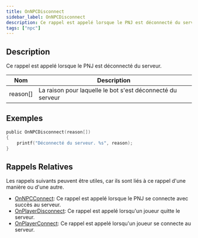 ```yaml
---
title: OnNPCDisconnect
sidebar_label: OnNPCDisconnect
description: Ce rappel est appelé lorsque le PNJ est déconnecté du serveur.
tags: ["npc"]
---
```


## Description

Ce rappel est appelé lorsque le PNJ est déconnecté du serveur.

| Nom          | Description                                              |
| ------------ | -------------------------------------------------------- |
| reason[]     | La raison pour laquelle le bot s'est déconnecté du serveur |

## Exemples

```c
public OnNPCDisconnect(reason[])
{
    printf("Déconnecté du serveur. %s", reason);
}
```

## Rappels Relatives

Les rappels suivants peuvent être utiles, car ils sont liés à ce rappel d'une manière ou d'une autre.

- [OnNPCConnect](OnNPCConnect): Ce rappel est appelé lorsque le PNJ se connecte avec succès au serveur.
- [OnPlayerDisconnect](OnPlayerDisconnect): Ce rappel est appelé lorsqu'un joueur quitte le serveur.
- [OnPlayerConnect](OnPlayerConnect): Ce rappel est appelé lorsqu'un joueur se connecte au serveur.

